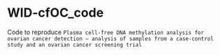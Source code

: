 # WID-cfOC_code

Code to reproduce ``Plasma cell-free DNA methylation analysis for ovarian cancer detection – analysis of samples from a case-control study and an ovarian cancer screening trial``
